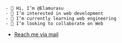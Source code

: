 ```
- 👋 Hi, I’m @Elamurasu
- 👀 I’m interested in web development
- 🌱 I’m currently learning web engineering
- 💞️ I’m looking to collaborate on Web
```
- [Reach me via mail](elamurasu1606@gmail.com)


<!---
Elamurasu/Elamurasu is a ✨ special ✨ repository because its `README.md` (this file) appears on your GitHub profile.
You can click the Preview link to take a look at your changes.
--->

